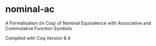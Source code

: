 # nominal-ac
A Formalisation (in Coq) of Nominal Equivalence with Associative and Commutative Function Symbols

Compiled with Coq Version 8.4
